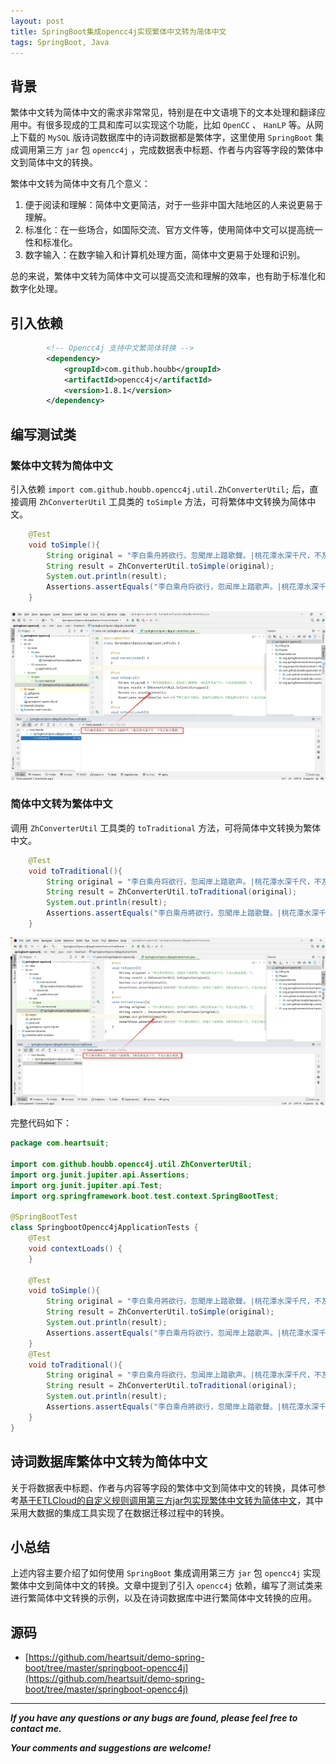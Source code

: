 ```yaml
---
layout: post
title: SpringBoot集成opencc4j实现繁体中文转为简体中文
tags: SpringBoot, Java
---
```


## 背景

繁体中文转为简体中文的需求非常常见，特别是在中文语境下的文本处理和翻译应用中。有很多现成的工具和库可以实现这个功能，比如 `OpenCC` 、 `HanLP` 等。从网上下载的 `MySQL` 版诗词数据库中的诗词数据都是繁体字，这里使用 `SpringBoot` 集成调用第三方 `jar` 包 `opencc4j` ，完成数据表中标题、作者与内容等字段的繁体中文到简体中文的转换。

繁体中文转为简体中文有几个意义：
1. 便于阅读和理解：简体中文更简洁，对于一些非中国大陆地区的人来说更易于理解。
2. 标准化：在一些场合，如国际交流、官方文件等，使用简体中文可以提高统一性和标准化。
3. 数字输入：在数字输入和计算机处理方面，简体中文更易于处理和识别。

总的来说，繁体中文转为简体中文可以提高交流和理解的效率，也有助于标准化和数字化处理。

## 引入依赖

```xml
        <!-- Opencc4j 支持中文繁简体转换 -->
        <dependency>
            <groupId>com.github.houbb</groupId>
            <artifactId>opencc4j</artifactId>
            <version>1.8.1</version>
        </dependency>
```

## 编写测试类

### 繁体中文转为简体中文

引入依赖 `import com.github.houbb.opencc4j.util.ZhConverterUtil;` 后，直接调用 `ZhConverterUtil` 工具类的 `toSimple` 方法，可将繁体中文转换为简体中文。

```java
    @Test
    void toSimple(){
        String original = "李白乘舟將欲行，忽聞岸上踏歌聲。|桃花潭水深千尺，不及汪倫送我情。";
        String result = ZhConverterUtil.toSimple(original);
        System.out.println(result);
        Assertions.assertEquals("李白乘舟将欲行，忽闻岸上踏歌声。|桃花潭水深千尺，不及汪伦送我情。", result);
    }
```

![2023-12-23-toSimple.jpg](https://github.com/heartsuit/heartsuit.github.io/raw/master/pictures/2023-12-23-toSimple.jpg)

### 简体中文转为繁体中文

调用 `ZhConverterUtil` 工具类的 `toTraditional` 方法，可将简体中文转换为繁体中文。

```java
    @Test
    void toTraditional(){
        String original = "李白乘舟将欲行，忽闻岸上踏歌声。|桃花潭水深千尺，不及汪伦送我情。";
        String result = ZhConverterUtil.toTraditional(original);
        System.out.println(result);
        Assertions.assertEquals("李白乘舟將欲行，忽聞岸上踏歌聲。|桃花潭水深千尺，不及汪倫送我情。", result);
    }
```

![2023-12-23-toTraditional.jpg](https://github.com/heartsuit/heartsuit.github.io/raw/master/pictures/2023-12-23-toTraditional.jpg)

完整代码如下：

```java
package com.heartsuit;

import com.github.houbb.opencc4j.util.ZhConverterUtil;
import org.junit.jupiter.api.Assertions;
import org.junit.jupiter.api.Test;
import org.springframework.boot.test.context.SpringBootTest;

@SpringBootTest
class SpringbootOpencc4jApplicationTests {
    @Test
    void contextLoads() {
    }

    @Test
    void toSimple(){
        String original = "李白乘舟將欲行，忽聞岸上踏歌聲。|桃花潭水深千尺，不及汪倫送我情。";
        String result = ZhConverterUtil.toSimple(original);
        System.out.println(result);
        Assertions.assertEquals("李白乘舟将欲行，忽闻岸上踏歌声。|桃花潭水深千尺，不及汪伦送我情。", result);
    }
    @Test
    void toTraditional(){
        String original = "李白乘舟将欲行，忽闻岸上踏歌声。|桃花潭水深千尺，不及汪伦送我情。";
        String result = ZhConverterUtil.toTraditional(original);
        System.out.println(result);
        Assertions.assertEquals("李白乘舟將欲行，忽聞岸上踏歌聲。|桃花潭水深千尺，不及汪倫送我情。", result);
    }
}
```

## 诗词数据库繁体中文转为简体中文

关于将数据表中标题、作者与内容等字段的繁体中文到简体中文的转换，具体可参考[基于ETLCloud的自定义规则调用第三方jar包实现繁体中文转为简体中文](https://blog.csdn.net/u013810234/article/details/132574809?spm=1001.2014.3001.5501)，其中采用大数据的集成工具实现了在数据迁移过程中的转换。

## 小总结

上述内容主要介绍了如何使用 `SpringBoot` 集成调用第三方 `jar` 包 `opencc4j` 实现繁体中文到简体中文的转换。文章中提到了引入 `opencc4j` 依赖，编写了测试类来进行繁简体中文转换的示例，以及在诗词数据库中进行繁简体中文转换的应用。

## 源码

* [https://github.com/heartsuit/demo-spring-boot/tree/master/springboot-opencc4j](https://github.com/heartsuit/demo-spring-boot/tree/master/springboot-opencc4j)

---

***If you have any questions or any bugs are found, please feel free to contact me.***

***Your comments and suggestions are welcome!***
